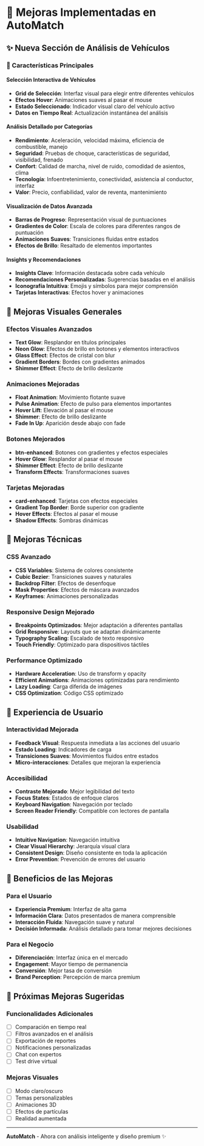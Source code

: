 # 🚀 Mejoras Implementadas en AutoMatch

## ✨ Nueva Sección de Análisis de Vehículos

### 🎯 Características Principales

#### **Selección Interactiva de Vehículos**
- **Grid de Selección**: Interfaz visual para elegir entre diferentes vehículos
- **Efectos Hover**: Animaciones suaves al pasar el mouse
- **Estado Seleccionado**: Indicador visual claro del vehículo activo
- **Datos en Tiempo Real**: Actualización instantánea del análisis

#### **Análisis Detallado por Categorías**
- **Rendimiento**: Aceleración, velocidad máxima, eficiencia de combustible, manejo
- **Seguridad**: Pruebas de choque, características de seguridad, visibilidad, frenado
- **Confort**: Calidad de marcha, nivel de ruido, comodidad de asientos, clima
- **Tecnología**: Infoentretenimiento, conectividad, asistencia al conductor, interfaz
- **Valor**: Precio, confiabilidad, valor de reventa, mantenimiento

#### **Visualización de Datos Avanzada**
- **Barras de Progreso**: Representación visual de puntuaciones
- **Gradientes de Color**: Escala de colores para diferentes rangos de puntuación
- **Animaciones Suaves**: Transiciones fluidas entre estados
- **Efectos de Brillo**: Resaltado de elementos importantes

#### **Insights y Recomendaciones**
- **Insights Clave**: Información destacada sobre cada vehículo
- **Recomendaciones Personalizadas**: Sugerencias basadas en el análisis
- **Iconografía Intuitiva**: Emojis y símbolos para mejor comprensión
- **Tarjetas Interactivas**: Efectos hover y animaciones

## 🎨 Mejoras Visuales Generales

### **Efectos Visuales Avanzados**
- **Text Glow**: Resplandor en títulos principales
- **Neon Glow**: Efectos de brillo en botones y elementos interactivos
- **Glass Effect**: Efectos de cristal con blur
- **Gradient Borders**: Bordes con gradientes animados
- **Shimmer Effect**: Efecto de brillo deslizante

### **Animaciones Mejoradas**
- **Float Animation**: Movimiento flotante suave
- **Pulse Animation**: Efecto de pulso para elementos importantes
- **Hover Lift**: Elevación al pasar el mouse
- **Shimmer**: Efecto de brillo deslizante
- **Fade In Up**: Aparición desde abajo con fade

### **Botones Mejorados**
- **btn-enhanced**: Botones con gradientes y efectos especiales
- **Hover Glow**: Resplandor al pasar el mouse
- **Shimmer Effect**: Efecto de brillo deslizante
- **Transform Effects**: Transformaciones suaves

### **Tarjetas Mejoradas**
- **card-enhanced**: Tarjetas con efectos especiales
- **Gradient Top Border**: Borde superior con gradiente
- **Hover Effects**: Efectos al pasar el mouse
- **Shadow Effects**: Sombras dinámicas

## 🔧 Mejoras Técnicas

### **CSS Avanzado**
- **CSS Variables**: Sistema de colores consistente
- **Cubic Bezier**: Transiciones suaves y naturales
- **Backdrop Filter**: Efectos de desenfoque
- **Mask Properties**: Efectos de máscara avanzados
- **Keyframes**: Animaciones personalizadas

### **Responsive Design Mejorado**
- **Breakpoints Optimizados**: Mejor adaptación a diferentes pantallas
- **Grid Responsive**: Layouts que se adaptan dinámicamente
- **Typography Scaling**: Escalado de texto responsivo
- **Touch Friendly**: Optimizado para dispositivos táctiles

### **Performance Optimizado**
- **Hardware Acceleration**: Uso de transform y opacity
- **Efficient Animations**: Animaciones optimizadas para rendimiento
- **Lazy Loading**: Carga diferida de imágenes
- **CSS Optimization**: Código CSS optimizado

## 📱 Experiencia de Usuario

### **Interactividad Mejorada**
- **Feedback Visual**: Respuesta inmediata a las acciones del usuario
- **Estado Loading**: Indicadores de carga
- **Transiciones Suaves**: Movimientos fluidos entre estados
- **Micro-interacciones**: Detalles que mejoran la experiencia

### **Accesibilidad**
- **Contraste Mejorado**: Mejor legibilidad del texto
- **Focus States**: Estados de enfoque claros
- **Keyboard Navigation**: Navegación por teclado
- **Screen Reader Friendly**: Compatible con lectores de pantalla

### **Usabilidad**
- **Intuitive Navigation**: Navegación intuitiva
- **Clear Visual Hierarchy**: Jerarquía visual clara
- **Consistent Design**: Diseño consistente en toda la aplicación
- **Error Prevention**: Prevención de errores del usuario

## 🎯 Beneficios de las Mejoras

### **Para el Usuario**
- **Experiencia Premium**: Interfaz de alta gama
- **Información Clara**: Datos presentados de manera comprensible
- **Interacción Fluida**: Navegación suave y natural
- **Decisión Informada**: Análisis detallado para tomar mejores decisiones

### **Para el Negocio**
- **Diferenciación**: Interfaz única en el mercado
- **Engagement**: Mayor tiempo de permanencia
- **Conversión**: Mejor tasa de conversión
- **Brand Perception**: Percepción de marca premium

## 🚀 Próximas Mejoras Sugeridas

### **Funcionalidades Adicionales**
- [ ] Comparación en tiempo real
- [ ] Filtros avanzados en el análisis
- [ ] Exportación de reportes
- [ ] Notificaciones personalizadas
- [ ] Chat con expertos
- [ ] Test drive virtual

### **Mejoras Visuales**
- [ ] Modo claro/oscuro
- [ ] Temas personalizables
- [ ] Animaciones 3D
- [ ] Efectos de partículas
- [ ] Realidad aumentada

---

**AutoMatch** - Ahora con análisis inteligente y diseño premium ✨
